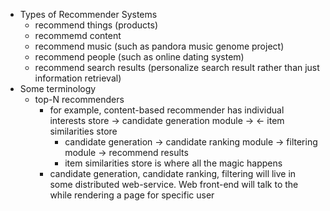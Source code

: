 - Types of Recommender Systems
  - recommend things (products)
  - recommemd content
  - recommend music (such as pandora music genome project)
  - recommend people (such as online dating system)
  - recommend search results (personalize search result rather than just information retrieval)
- Some terminology
  - top-N recommenders
    - for example, content-based recommender has individual interests store -> candidate generation module -> <- item similarities store
      - candidate generation -> candidate ranking module -> filtering module -> recommend results
      - item similarities store is where all the magic happens
    - candidate generation, candidate ranking, filtering will live in some distributed web-service. Web front-end will talk to the while rendering a page for specific user

